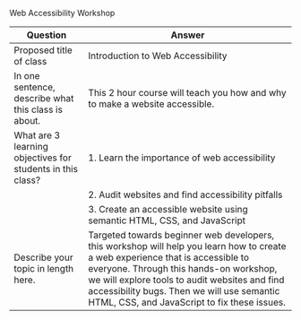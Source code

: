 Web Accessibility Workshop

| Question | Answer |
| - | - |
| Proposed title of class | Introduction to Web Accessibility |
| In one sentence, describe what this class is about. | This 2 hour course will teach you how and why to make a website accessible. |
| What are 3 learning objectives for students in this class? | 1. Learn the importance of web accessibility |
| | 2. Audit websites and find accessibility pitfalls |
| | 3. Create an accessible website using semantic HTML, CSS, and JavaScript |
| Describe your topic in length here. | Targeted towards beginner web developers, this workshop will help you learn how to create a web experience that is accessible to everyone. Through this hands-on workshop, we will explore tools to audit websites and find accessibility bugs. Then we will use semantic HTML, CSS, and JavaScript to fix these issues. |
